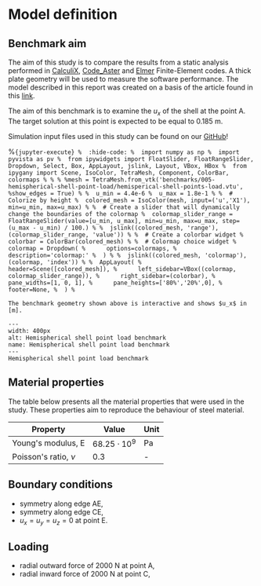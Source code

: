 # Model definition
## Benchmark aim

The aim of this study is to compare the results from a static analysis performed in [CalculiX](http://www.calculix.de/), [Code_Aster](https://code-aster.org/) and [Elmer](http://www.elmerfem.org/blog/) Finite-Element codes. A thick plate geometry will be used to measure the software performance. The model described in this report was created on a basis of the article found in this [link](https://abaqus-docs.mit.edu/2017/English/SIMACAEBMKRefMap/simabmk-c-le3.htm).

The aim of this benchmark is to examine the $u_x$ of the shell at the point A. The target solution at this point is expected to be equal to 0.185 m.

Simulation input files used in this study can be found on our [GitHub](https://github.com/spolanski/CoFEA/tree/master/benchmarks/05-hemispherical-shell-point-load)!

%```{jupyter-execute}
%  :hide-code:
%  import numpy as np
%  import pyvista as pv
%  from ipywidgets import FloatSlider, FloatRangeSlider, Dropdown, Select, Box, AppLayout, jslink, Layout, VBox, HBox
%  from ipygany import Scene, IsoColor, TetraMesh, Component, ColorBar, colormaps
%
%
%
  %mesh = TetraMesh.from_vtk('benchmarks/005-hemispherical-shell-point-load/hemisperical-shell-points-load.vtu', %show_edges = True)
%
%  u_min = 4.4e-6
%  u_max = 1.8e-1
%
%  # Colorize by height
%  colored_mesh = IsoColor(mesh, input=('u','X1'), min=u_min, max=u_max)
%
%  # Create a slider that will dynamically change the boundaries of the colormap
%  colormap_slider_range = FloatRangeSlider(value=[u_min, u_max], min=u_min, max=u_max, step=(u_max - u_min) / 100.)
%
%  jslink((colored_mesh, 'range'), (colormap_slider_range, 'value'))
%
%  # Create a colorbar widget
%  colorbar = ColorBar(colored_mesh)
%
%  # Colormap choice widget
%  colormap = Dropdown(
%      options=colormaps,
%      description='colormap:'
%  )
%
%  jslink((colored_mesh, 'colormap'), (colormap, 'index'))
%
%  AppLayout(
%      header=Scene([colored_mesh]),
%      left_sidebar=VBox((colormap, colormap_slider_range)),
%      right_sidebar=(colorbar),
%      pane_widths=[1, 0, 1],
%      pane_heights=['80%','20%',0],
%      footer=None,
%  )
%```


```{Tip}
The benchmark geometry shown above is interactive and shows $u_x$ in [m].
```

```{figure} .   /sketch.png
---
width: 400px
alt: Hemispherical shell point load benchmark
name: Hemispherical shell point load benchmark
---
Hemispherical shell point load benchmark
```

## Material properties

The table below presents all the material properties that were used in the study. These properties aim to reproduce the behaviour of steel material.

| Property               | Value                | Unit       |
|------------------------|----------------------|------------|
| Young's modulus, E     | $68.25 \cdot 10^{9}$ | Pa         |
| Poisson's ratio, $\nu$ | 0.3                  | -          |

## Boundary conditions

- symmetry along edge AE,
- symmetry along edge CE,
- $u_x=u_y=u_z=0$ at point E.
## Loading
- radial outward force of 2000 N at point A,
- radial inward force of 2000 N at point C,
